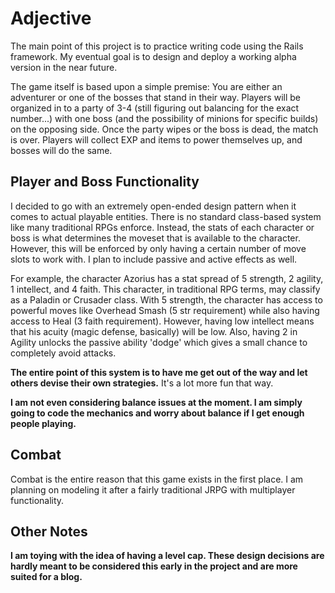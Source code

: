 # Adjective

The main point of this project is to practice writing code using the Rails framework. My eventual goal is to design and deploy a working alpha version in the near future.

The game itself is based upon a simple premise: You are either an adventurer or one of the bosses that stand in their way. Players will be organized in to a party of 3-4 (still figuring out balancing for the exact number...) with one boss (and the possibility of minions for specific builds) on the opposing side. Once the party wipes or the boss is dead, the match is over. Players will collect EXP and items to power themselves up, and bosses will do the same.

## Player and Boss Functionality

I decided to go with an extremely open-ended design pattern when it comes to actual playable entities. There is no standard class-based system like many traditional RPGs enforce. Instead, the stats of each character or boss is what determines the moveset that is available to the character. However, this will be enforced by only having a certain number of move slots to work with. I plan to include passive and active effects as well. 

For example, the character Azorius has a stat spread of 5 strength, 2 agility, 1 intellect, and 4 faith. This character, in traditional RPG terms, may classify as a Paladin or Crusader class. With 5 strength, the character has access to powerful moves like Overhead Smash (5 str requirement) while also having access to Heal (3 faith requirement). However, having low intellect means that his acuity (magic defense, basically) will be low. Also, having 2 in Agility unlocks the passive ability 'dodge' which gives a small chance to completely avoid attacks.

**The entire point of this system is to have me get out of the way and let others devise their own strategies.** It's a lot more fun that way.

__I am not even considering balance issues at the moment. I am simply going to code the mechanics and worry about balance if I get enough people playing.__

## Combat

Combat is the entire reason that this game exists in the first place. I am planning on modeling it after a fairly traditional JRPG with multiplayer functionality.


## Other Notes
__I am toying with the idea of having a level cap. These design decisions are hardly meant to be considered this early in the project and are more suited for a blog.__
